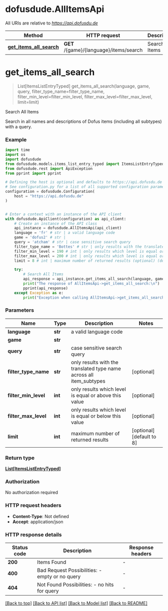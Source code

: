 # dofusdude.AllItemsApi

All URIs are relative to *https://api.dofusdu.de*

Method | HTTP request | Description
------------- | ------------- | -------------
[**get_items_all_search**](AllItemsApi.md#get_items_all_search) | **GET** /{game}/{language}/items/search | Search All Items


# **get_items_all_search**
> List[ItemsListEntryTyped] get_items_all_search(language, game, query, filter_type_name=filter_type_name, filter_min_level=filter_min_level, filter_max_level=filter_max_level, limit=limit)

Search All Items

Search in all names and descriptions of Dofus items (including all subtypes) with a query.

### Example

```python
import time
import os
import dofusdude
from dofusdude.models.items_list_entry_typed import ItemsListEntryTyped
from dofusdude.rest import ApiException
from pprint import pprint

# Defining the host is optional and defaults to https://api.dofusdu.de
# See configuration.py for a list of all supported configuration parameters.
configuration = dofusdude.Configuration(
    host = "https://api.dofusdu.de"
)


# Enter a context with an instance of the API client
with dofusdude.ApiClient(configuration) as api_client:
    # Create an instance of the API class
    api_instance = dofusdude.AllItemsApi(api_client)
    language = 'fr' # str | a valid language code
    game = 'dofus2' # str | 
    query = 'atcham' # str | case sensitive search query
    filter_type_name = 'Bottes' # str | only results with the translated type name across all item_subtypes (optional)
    filter_min_level = 190 # int | only results which level is equal or above this value (optional)
    filter_max_level = 200 # int | only results which level is equal or below this value (optional)
    limit = 8 # int | maximum number of returned results (optional) (default to 8)

    try:
        # Search All Items
        api_response = api_instance.get_items_all_search(language, game, query, filter_type_name=filter_type_name, filter_min_level=filter_min_level, filter_max_level=filter_max_level, limit=limit)
        print("The response of AllItemsApi->get_items_all_search:\n")
        pprint(api_response)
    except Exception as e:
        print("Exception when calling AllItemsApi->get_items_all_search: %s\n" % e)
```


### Parameters

Name | Type | Description  | Notes
------------- | ------------- | ------------- | -------------
 **language** | **str**| a valid language code | 
 **game** | **str**|  | 
 **query** | **str**| case sensitive search query | 
 **filter_type_name** | **str**| only results with the translated type name across all item_subtypes | [optional] 
 **filter_min_level** | **int**| only results which level is equal or above this value | [optional] 
 **filter_max_level** | **int**| only results which level is equal or below this value | [optional] 
 **limit** | **int**| maximum number of returned results | [optional] [default to 8]

### Return type

[**List[ItemsListEntryTyped]**](ItemsListEntryTyped.md)

### Authorization

No authorization required

### HTTP request headers

 - **Content-Type**: Not defined
 - **Accept**: application/json

### HTTP response details
| Status code | Description | Response headers |
|-------------|-------------|------------------|
**200** | Items Found |  -  |
**400** | Bad Request  Possibilities: - empty or no query  |  -  |
**404** | Not Found  Possibilities: - no hits for query |  -  |

[[Back to top]](#) [[Back to API list]](../README.md#documentation-for-api-endpoints) [[Back to Model list]](../README.md#documentation-for-models) [[Back to README]](../README.md)

